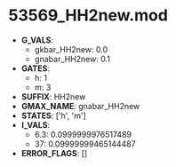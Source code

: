 # 53569_HH2new.mod

- **G_VALS**:
  - gkbar_HH2new: 0.0
  - gnabar_HH2new: 0.1
- **GATES**:
  - h: 1
  - m: 3
- **SUFFIX**: HH2new
- **GMAX_NAME**: gnabar_HH2new
- **STATES**: ['h', 'm']
- **I_VALS**:
  - 6.3: 0.0999999976517489
  - 37: 0.09999999465144487
- **ERROR_FLAGS**: []
